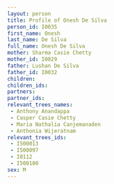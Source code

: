 ```yaml
---
layout: person
title: Profile of Onesh De Silva
person_id: I0035
first_name: Onesh
last_name: De Silva
full_name: Onesh De Silva
mother: Sharma Casie Chetty
mother_id: I0029
father: Lushan De Silva
father_id: I0032
children:
children_ids:
partners:
partner_ids:
relevant_trees_names:
 - Anthony Anandappa
 - Casper Casie Chetty
 - Maria Nathalia Canjemanaden
 - Anthonia Wijeratnam
relevant_trees_ids:
 - I500013
 - I500097
 - I0112
 - I500100
sex: M
---
```


